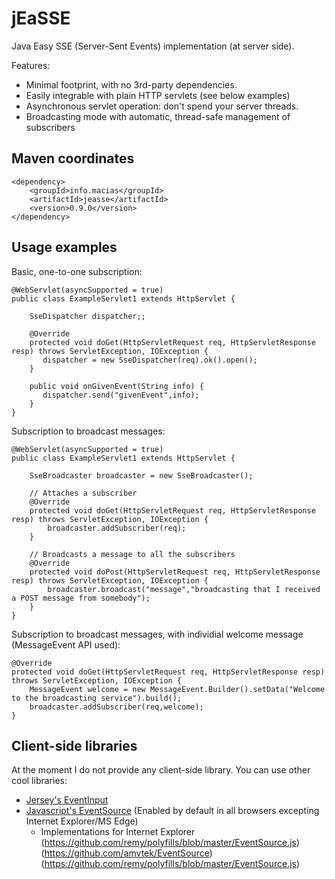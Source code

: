 # jEaSSE

Java Easy SSE (Server-Sent Events) implementation (at server side).

Features:

* Minimal footprint, with no 3rd-party dependencies.
* Easily integrable with plain HTTP servlets (see below examples)
* Asynchronous servlet operation: don't spend your server threads.
* Broadcasting mode with automatic, thread-safe management of subscribers

## Maven coordinates
	<dependency>
		<groupId>info.macias</groupId>
		<artifactId>jeasse</artifactId>
		<version>0.9.0</version>
	</dependency>

## Usage examples

Basic, one-to-one subscription:

	@WebServlet(asyncSupported = true)
	public class ExampleServlet1 extends HttpServlet {
	
		SseDispatcher dispatcher;;
		
		@Override
        protected void doGet(HttpServletRequest req, HttpServletResponse resp) throws ServletException, IOException {
           dispatcher = new SseDispatcher(req).ok().open();
        }
	
	    public void onGivenEvent(String info) {
	       dispatcher.send("givenEvent",info);
	    }
	}


Subscription to broadcast messages:

	@WebServlet(asyncSupported = true)
	public class ExampleServlet1 extends HttpServlet {
	
		SseBroadcaster broadcaster = new SseBroadcaster();
		
		// Attaches a subscriber
		@Override
    	protected void doGet(HttpServletRequest req, HttpServletResponse resp) throws ServletException, IOException {
            broadcaster.addSubscriber(req);
        }
	
	    // Broadcasts a message to all the subscribers
		@Override
		protected void doPost(HttpServletRequest req, HttpServletResponse resp) throws ServletException, IOException {
			broadcaster.broadcast("message","broadcasting that I received a POST message from somebody");
		}	   
	}

Subscription to broadcast messages, with individial welcome message (MessageEvent API used):

	@Override
	protected void doGet(HttpServletRequest req, HttpServletResponse resp) throws ServletException, IOException {
	    MessageEvent welcome = new MessageEvent.Builder().setData("Welcome to the broadcasting service").build();
		broadcaster.addSubscriber(req,welcome);
	}   

## Client-side libraries

At the moment I do not provide any client-side library. You can use other cool libraries:

* [Jersey's EventInput](https://jersey.java.net/documentation/latest/sse.html#d0e11869)
* [Javascript's EventSource](https://html.spec.whatwg.org/multipage/comms.html#server-sent-events) (Enabled by default in all browsers excepting Internet Explorer/MS Edge)
	- Implementations for Internet Explorer (https://github.com/remy/polyfills/blob/master/EventSource.js) (https://github.com/amvtek/EventSource) (https://github.com/remy/polyfills/blob/master/EventSource.js)
